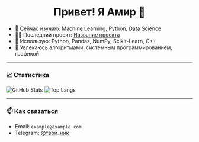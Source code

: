 <h1 align="center">Привет! Я Амир 👋</h1>

- 🌱 Сейчас изучаю: Machine Learning, Python, Data Science
- 👨‍💻 Последний проект: [Название проекта](ссылка)
- 🧰 Использую: Python, Pandas, NumPy, Scikit-Learn, C++
- 🔭 Увлекаюсь алгоритмами, системным программированием, графикой

---

### 📈 Статистика

![GitHub Stats](https://github-readme-stats.vercel.app/api?username=ТВОЙ_ЮЗЕРНЕЙМ&show_icons=true&theme=radical)
![Top Langs](https://github-readme-stats.vercel.app/api/top-langs/?username=ТВОЙ_ЮЗЕРНЕЙМ&layout=compact&theme=radical)

---

### 📫 Как связаться
- Email: `example@example.com`
- Telegram: [@твой_ник](https://t.me/твой_ник)
